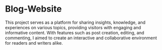 # Blog-Website
This project serves as a platform for sharing insights, knowledge, and experiences on various topics, providing visitors with engaging and informative content.  With features such as post creation, editing, and commenting, I aimed to create an interactive and collaborative environment for readers and writers alike.
